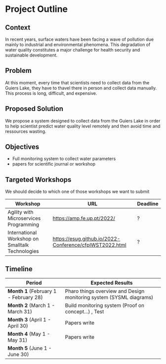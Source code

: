 # Project Outline

## Context

In recent years, surface waters have been facing a wave of pollution due mainly to industrial and environmental phenomena. This degradation of water quality constitutes a major challenge for health security and sustainable development.

## Problem

At this moment, every time that scientists need to collect data from the Guiers Lake, they have to thavel there in person and collect data manually. This process is long, difficult, and expensive.

## Proposed Solution

We propose a system designed to collect data from the Guiers Lake in order to help scientist predict water quality level remotely and then avoid time and ressources wasting.

## Objectives
- Full monitoring system to collect water parameters 
- papers for scientific journal or workshop

## Targeted Workshops

We should decide to which one of those workshops we want to submit

| Workshop | URL | Deadline |
|---|---|---|
| Agility with Microservices Programming | https://amp.fe.up.pt/2022/ | ? |
| International Workshop on Smalltalk Technologies | https://esug.github.io/2022-Conference/cfpIWST2022.html | ? |

## Timeline

| Period | Expected Results |
|---|---|
| **Month 1** (February 1 - February 28) | Pharo things overview and Design monitoring system (SYSML diagrams) |
| **Month 2** (March 1 - March 31) | Build monitoring system (Proof on concept...) , Test|
| **Month 3** (April 1 - April 30) | Papers write|
| **Month 4** (May 1 - May 31) | Papers write |
| **Month 5** (June 1 - June 30) | |
